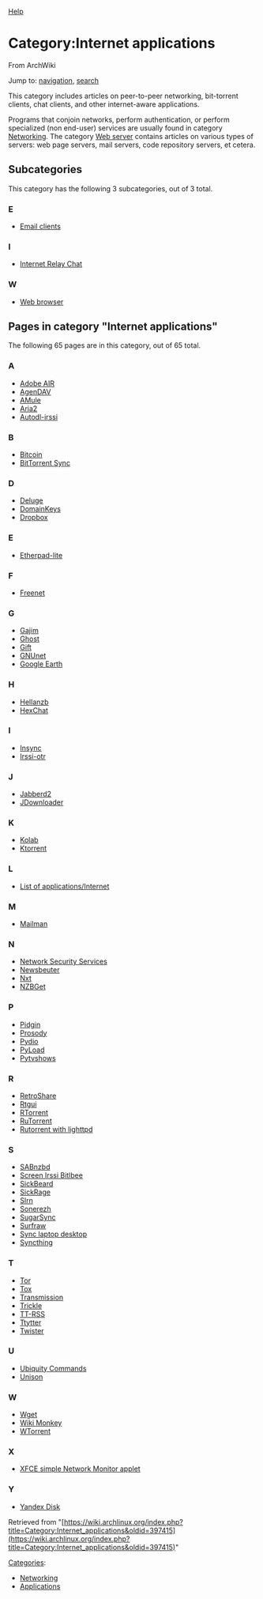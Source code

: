 [Help](//www.mediawiki.org/wiki/Special:MyLanguage/Help:Categories)

# Category:Internet applications

From ArchWiki

Jump to: [navigation](#column-one), [search](#searchInput)

This category includes articles on peer-to-peer networking, bit-torrent clients, chat clients, and other internet-aware applications.

Programs that conjoin networks, perform authentication, or perform specialized (non end-user) services are usually found in category [Networking](/index.php/Category:Networking "Category:Networking"). The category [Web server](/index.php/Category:Web_server "Category:Web server") contains articles on various types of servers: web page servers, mail servers, code repository servers, et cetera.

## Subcategories

This category has the following 3 subcategories, out of 3 total.

### E

*   [Email clients](/index.php/Category:Email_clients "Category:Email clients")

### I

*   [Internet Relay Chat](/index.php/Category:Internet_Relay_Chat "Category:Internet Relay Chat")

### W

*   [Web browser](/index.php/Category:Web_browser "Category:Web browser")

## Pages in category "Internet applications"

The following 65 pages are in this category, out of 65 total.

### A

*   [Adobe AIR](/index.php/Adobe_AIR "Adobe AIR")
*   [AgenDAV](/index.php/AgenDAV "AgenDAV")
*   [AMule](/index.php/AMule "AMule")
*   [Aria2](/index.php/Aria2 "Aria2")
*   [Autodl-irssi](/index.php/Autodl-irssi "Autodl-irssi")

### B

*   [Bitcoin](/index.php/Bitcoin "Bitcoin")
*   [BitTorrent Sync](/index.php/BitTorrent_Sync "BitTorrent Sync")

### D

*   [Deluge](/index.php/Deluge "Deluge")
*   [DomainKeys](/index.php/DomainKeys "DomainKeys")
*   [Dropbox](/index.php/Dropbox "Dropbox")

### E

*   [Etherpad-lite](/index.php/Etherpad-lite "Etherpad-lite")

### F

*   [Freenet](/index.php/Freenet "Freenet")

### G

*   [Gajim](/index.php/Gajim "Gajim")
*   [Ghost](/index.php/Ghost "Ghost")
*   [Gift](/index.php/Gift "Gift")
*   [GNUnet](/index.php/GNUnet "GNUnet")
*   [Google Earth](/index.php/Google_Earth "Google Earth")

### H

*   [Hellanzb](/index.php/Hellanzb "Hellanzb")
*   [HexChat](/index.php/HexChat "HexChat")

### I

*   [Insync](/index.php/Insync "Insync")
*   [Irssi-otr](/index.php/Irssi-otr "Irssi-otr")

### J

*   [Jabberd2](/index.php/Jabberd2 "Jabberd2")
*   [JDownloader](/index.php/JDownloader "JDownloader")

### K

*   [Kolab](/index.php/Kolab "Kolab")
*   [Ktorrent](/index.php/Ktorrent "Ktorrent")

### L

*   [List of applications/Internet](/index.php/List_of_applications/Internet "List of applications/Internet")

### M

*   [Mailman](/index.php/Mailman "Mailman")

### N

*   [Network Security Services](/index.php/Network_Security_Services "Network Security Services")
*   [Newsbeuter](/index.php/Newsbeuter "Newsbeuter")
*   [Nxt](/index.php/Nxt "Nxt")
*   [NZBGet](/index.php/NZBGet "NZBGet")

### P

*   [Pidgin](/index.php/Pidgin "Pidgin")
*   [Prosody](/index.php/Prosody "Prosody")
*   [Pydio](/index.php/Pydio "Pydio")
*   [PyLoad](/index.php/PyLoad "PyLoad")
*   [Pytvshows](/index.php/Pytvshows "Pytvshows")

### R

*   [RetroShare](/index.php/RetroShare "RetroShare")
*   [Rtgui](/index.php/Rtgui "Rtgui")
*   [RTorrent](/index.php/RTorrent "RTorrent")
*   [RuTorrent](/index.php/RuTorrent "RuTorrent")
*   [Rutorrent with lighttpd](/index.php/Rutorrent_with_lighttpd "Rutorrent with lighttpd")

### S

*   [SABnzbd](/index.php/SABnzbd "SABnzbd")
*   [Screen Irssi Bitlbee](/index.php/Screen_Irssi_Bitlbee "Screen Irssi Bitlbee")
*   [SickBeard](/index.php/SickBeard "SickBeard")
*   [SickRage](/index.php/SickRage "SickRage")
*   [Slrn](/index.php/Slrn "Slrn")
*   [Sonerezh](/index.php/Sonerezh "Sonerezh")
*   [SugarSync](/index.php/SugarSync "SugarSync")
*   [Surfraw](/index.php/Surfraw "Surfraw")
*   [Sync laptop desktop](/index.php/Sync_laptop_desktop "Sync laptop desktop")
*   [Syncthing](/index.php/Syncthing "Syncthing")

### T

*   [Tor](/index.php/Tor "Tor")
*   [Tox](/index.php/Tox "Tox")
*   [Transmission](/index.php/Transmission "Transmission")
*   [Trickle](/index.php/Trickle "Trickle")
*   [TT-RSS](/index.php/TT-RSS "TT-RSS")
*   [Ttytter](/index.php/Ttytter "Ttytter")
*   [Twister](/index.php/Twister "Twister")

### U

*   [Ubiquity Commands](/index.php/Ubiquity_Commands "Ubiquity Commands")
*   [Unison](/index.php/Unison "Unison")

### W

*   [Wget](/index.php/Wget "Wget")
*   [Wiki Monkey](/index.php/Wiki_Monkey "Wiki Monkey")
*   [WTorrent](/index.php/WTorrent "WTorrent")

### X

*   [XFCE simple Network Monitor applet](/index.php/XFCE_simple_Network_Monitor_applet "XFCE simple Network Monitor applet")

### Y

*   [Yandex Disk](/index.php/Yandex_Disk "Yandex Disk")

Retrieved from "[https://wiki.archlinux.org/index.php?title=Category:Internet_applications&oldid=397415](https://wiki.archlinux.org/index.php?title=Category:Internet_applications&oldid=397415)"

[Categories](/index.php/Special:Categories "Special:Categories"):

*   [Networking](/index.php/Category:Networking "Category:Networking")
*   [Applications](/index.php/Category:Applications "Category:Applications")